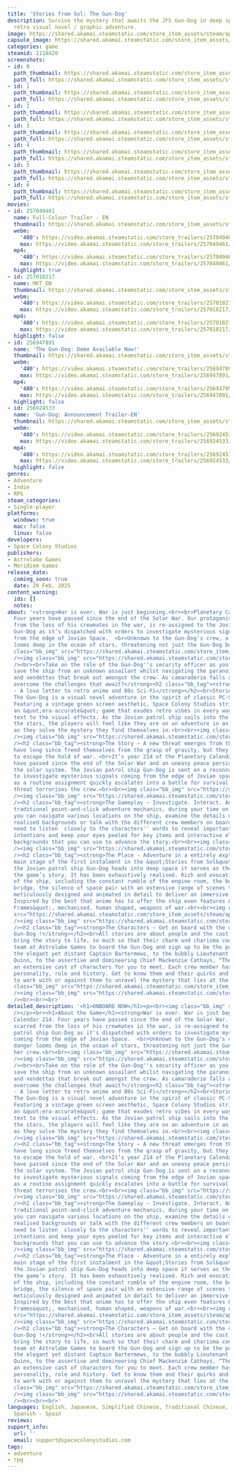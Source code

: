 ```yaml
---
title: 'Stories from Sol: The Gun-Dog'
description: Survive the mystery that awaits the JFS Gun-Dog in deep space in this
  retro visual novel / graphic adventure.
image: https://shared.akamai.steamstatic.com/store_item_assets/steam/apps/2118420/header.jpg?t=1729502053
capsule_image: https://shared.akamai.steamstatic.com/store_item_assets/steam/apps/2118420/capsule_231x87.jpg?t=1729502053
categories: game
steamid: 2118420
screenshots:
- id: 0
  path_thumbnail: https://shared.akamai.steamstatic.com/store_item_assets/steam/apps/2118420/ss_78aebe7e39217cca1224bc46cb150ef0bb03406c.600x338.jpg?t=1729502053
  path_full: https://shared.akamai.steamstatic.com/store_item_assets/steam/apps/2118420/ss_78aebe7e39217cca1224bc46cb150ef0bb03406c.1920x1080.jpg?t=1729502053
- id: 1
  path_thumbnail: https://shared.akamai.steamstatic.com/store_item_assets/steam/apps/2118420/ss_e4287cc0671a79d7b0c96e170815a22c88f251da.600x338.jpg?t=1729502053
  path_full: https://shared.akamai.steamstatic.com/store_item_assets/steam/apps/2118420/ss_e4287cc0671a79d7b0c96e170815a22c88f251da.1920x1080.jpg?t=1729502053
- id: 2
  path_thumbnail: https://shared.akamai.steamstatic.com/store_item_assets/steam/apps/2118420/ss_5390d5c957cee5580e03e47a154854754c55c12d.600x338.jpg?t=1729502053
  path_full: https://shared.akamai.steamstatic.com/store_item_assets/steam/apps/2118420/ss_5390d5c957cee5580e03e47a154854754c55c12d.1920x1080.jpg?t=1729502053
- id: 3
  path_thumbnail: https://shared.akamai.steamstatic.com/store_item_assets/steam/apps/2118420/ss_f8adcfe6ff4d8ca28281197563fc4ab8c4457e4c.600x338.jpg?t=1729502053
  path_full: https://shared.akamai.steamstatic.com/store_item_assets/steam/apps/2118420/ss_f8adcfe6ff4d8ca28281197563fc4ab8c4457e4c.1920x1080.jpg?t=1729502053
- id: 4
  path_thumbnail: https://shared.akamai.steamstatic.com/store_item_assets/steam/apps/2118420/ss_d4ea2fc77b1d399a99b824c4bc883f755d5c9a77.600x338.jpg?t=1729502053
  path_full: https://shared.akamai.steamstatic.com/store_item_assets/steam/apps/2118420/ss_d4ea2fc77b1d399a99b824c4bc883f755d5c9a77.1920x1080.jpg?t=1729502053
- id: 5
  path_thumbnail: https://shared.akamai.steamstatic.com/store_item_assets/steam/apps/2118420/ss_06e270612ffafa0bcbb8f062d9f8963c528672b7.600x338.jpg?t=1729502053
  path_full: https://shared.akamai.steamstatic.com/store_item_assets/steam/apps/2118420/ss_06e270612ffafa0bcbb8f062d9f8963c528672b7.1920x1080.jpg?t=1729502053
- id: 6
  path_thumbnail: https://shared.akamai.steamstatic.com/store_item_assets/steam/apps/2118420/ss_e56122b0e14327e5accbfdf46de304bcae8d82a4.600x338.jpg?t=1729502053
  path_full: https://shared.akamai.steamstatic.com/store_item_assets/steam/apps/2118420/ss_e56122b0e14327e5accbfdf46de304bcae8d82a4.1920x1080.jpg?t=1729502053
movies:
- id: 257049461
  name: Full-Colour Trailer - EN
  thumbnail: https://shared.akamai.steamstatic.com/store_item_assets/steam/apps/257049461/movie.293x165.jpg?t=1725555596
  webm:
    '480': https://video.akamai.steamstatic.com/store_trailers/257049461/movie480_vp9.webm?t=1725555596
    max: https://video.akamai.steamstatic.com/store_trailers/257049461/movie_max_vp9.webm?t=1725555596
  mp4:
    '480': https://video.akamai.steamstatic.com/store_trailers/257049461/movie480.mp4?t=1725555596
    max: https://video.akamai.steamstatic.com/store_trailers/257049461/movie_max.mp4?t=1725555596
  highlight: true
- id: 257018217
  name: MKT_EN
  thumbnail: https://shared.akamai.steamstatic.com/store_item_assets/steam/apps/257018217/movie.293x165.jpg?t=1714065166
  webm:
    '480': https://video.akamai.steamstatic.com/store_trailers/257018217/movie480_vp9.webm?t=1714065166
    max: https://video.akamai.steamstatic.com/store_trailers/257018217/movie_max_vp9.webm?t=1714065166
  mp4:
    '480': https://video.akamai.steamstatic.com/store_trailers/257018217/movie480.mp4?t=1714065166
    max: https://video.akamai.steamstatic.com/store_trailers/257018217/movie_max.mp4?t=1714065166
  highlight: false
- id: 256947891
  name: 'The Gun-Dog: Demo Available Now!'
  thumbnail: https://shared.akamai.steamstatic.com/store_item_assets/steam/apps/256947891/movie.293x165.jpg?t=1684577939
  webm:
    '480': https://video.akamai.steamstatic.com/store_trailers/256947891/movie480_vp9.webm?t=1684577939
    max: https://video.akamai.steamstatic.com/store_trailers/256947891/movie_max_vp9.webm?t=1684577939
  mp4:
    '480': https://video.akamai.steamstatic.com/store_trailers/256947891/movie480.mp4?t=1684577939
    max: https://video.akamai.steamstatic.com/store_trailers/256947891/movie_max.mp4?t=1684577939
  highlight: false
- id: 256924533
  name: 'Gun-Dog: Announcement Trailer-EN'
  thumbnail: https://shared.akamai.steamstatic.com/store_item_assets/steam/apps/256924533/movie.293x165.jpg?t=1684512433
  webm:
    '480': https://video.akamai.steamstatic.com/store_trailers/256924533/movie480_vp9.webm?t=1684512433
    max: https://video.akamai.steamstatic.com/store_trailers/256924533/movie_max_vp9.webm?t=1684512433
  mp4:
    '480': https://video.akamai.steamstatic.com/store_trailers/256924533/movie480.mp4?t=1684512433
    max: https://video.akamai.steamstatic.com/store_trailers/256924533/movie_max.mp4?t=1684512433
  highlight: false
genres:
- Adventure
- Indie
- RPG
steam_categories:
- Single-player
platforms:
  windows: true
  mac: false
  linux: false
developers:
- Space Colony Studios
publishers:
- Astrolabe Games
- Meridiem Games
release_date:
  coming_soon: true
  date: 20 Feb, 2025
content_warning:
  ids: []
  notes:
about: '<strong>War is over. War is just beginning.<br><br>Planetary Calendar 214.
  Four years have passed since the end of the Solar War. Our protagonist, scarred
  from the loss of his crewmates in the war, is re-assigned to the Jovian patrol ship
  Gun-Dog as it’s dispatched with orders to investigate mysterious signals coming
  from the edge of Jovian Space.  <br>Unknown to the Gun-Dog’s crew, a new danger
  looms deep in the ocean of stars, threatening not just the Gun-Dog but all her crew.<br><br><img
  class="bb_img" src="https://shared.akamai.steamstatic.com/store_item_assets/steam/apps/2118420/extras/Guess_What-Empty_Block-25px.png?t=1729502053"
  /><img class="bb_img" src="https://shared.akamai.steamstatic.com/store_item_assets/steam/apps/2118420/extras/KV-横版-EN.jpg?t=1729502053"
  /><br><br>Take on the role of the Gun-Dog''s security officer as you attempt to
  save the ship from an unknown assailant whilst navigating the paranoia, conspiracies
  and vendettas that break out amongst the crew. As camaraderie falls apart can you
  overcome the challenges that await?</strong><h2 class="bb_tag"><strong>The Game
  - A love letter to retro anime and 80s Sci-Fi</strong></h2><br>Stories from Sol:
  The Gun-Dog is a visual novel adventure in the spirit of classic PC-9800 titles.
  Featuring a vintage green screen aesthetic, Space Colony Studios strives to create
  an &quot;era-accurate&quot; game that exudes retro vibes in every way, from the
  text to the visual effects. As the Jovian patrol ship sails into the darkness among
  the stars, the players will feel like they are on an adventure in an 80s Sci-Fi
  as they solve the mystery they find themselves in.<br><br><img class="bb_img" src="https://shared.akamai.steamstatic.com/store_item_assets/steam/apps/2118420/extras/Guess_What-Empty_Block-100px.png?t=1729502053"
  /><img class="bb_img" src="https://shared.akamai.steamstatic.com/store_item_assets/steam/apps/2118420/extras/GUNDOG-GIF1-EN.gif?t=1729502053"
  /><h2 class="bb_tag"><strong>The Story – A new threat emerges from the void.</strong></h2><br>Humans
  have long since freed themselves from the grasp of gravity, but they are still unable
  to escape the hold of war. <br>It’s year 214 of the Planetary Calendar. Four years
  have passed since the end of the Solar War and an uneasy peace persists throughout
  the solar system. The Jovian patrol ship Gun-Dog is sent on a reconnaissance mission
  to investigate mysterious signals coming from the edge of Jovian space. What starts
  as a routine assignment quickly escalates into a battle for survival as an unknown
  threat terrorises the crew.<br><br><img class="bb_img" src="https://shared.akamai.steamstatic.com/store_item_assets/steam/apps/2118420/extras/Guess_What-Empty_Block-100px.png?t=1729502053"
  /><img class="bb_img" src="https://shared.akamai.steamstatic.com/store_item_assets/steam/apps/2118420/extras/GUNDOG-GIF2-EN.gif?t=1729502053"
  /><h2 class="bb_tag"><strong>The Gameplay – Investigate. Interact. Analyse. Advance.</strong></h2><br>Utilising
  traditional point-and-click adventure mechanics, during your time on the Gun-Dog,
  you can navigate various locations on the ship, examine the details of the richly
  realised backgrounds or talk with the different crew members on board. You will
  need to listen  closely to the characters'' words to reveal important clues or duplicitous
  intentions and keep your eyes peeled for key items and interactive elements in the
  backgrounds that you can use to advance the story.<br><br><img class="bb_img" src="https://shared.akamai.steamstatic.com/store_item_assets/steam/apps/2118420/extras/Guess_What-Empty_Block-100px.png?t=1729502053"
  /><img class="bb_img" src="https://shared.akamai.steamstatic.com/store_item_assets/steam/apps/2118420/extras/GUNDOG-GIF3-EN.gif?t=1729502053"
  /><h2 class="bb_tag"><strong>The Place - Adventure in a entirely explorable ship!</strong></h2><br>The
  main stage of the first instalment in the &quot;Stories from Sol&quot; series, as
  the Jovian patrol ship Gun-Dog heads into deep space it serves as the setting for
  the game’s story. It has been exhaustively realised. Rich and evocative descriptions
  of the ship, including the constant rumble of the engine room, the bustle of the
  bridge, the silence of space pair with an extensive range of scenes that have been
  meticulously designed and animated in detail to deliver an immersive experience.
  Inspired by the best that anime has to offer the ship even features &quot;Armoured
  Frames&quot;, mechanised, human shaped, weapons of war.<br><br><img class="bb_img"
  src="https://shared.akamai.steamstatic.com/store_item_assets/steam/apps/2118420/extras/Guess_What-Empty_Block-100px.png?t=1729502053"
  /><img class="bb_img" src="https://shared.akamai.steamstatic.com/store_item_assets/steam/apps/2118420/extras/GUNDOG-GIF4-EN.gif?t=1729502053"
  /><h2 class="bb_tag"><strong>The Characters – Get on board with the crew of the
  Gun-Dog !</strong></h2><br>All stories are about people and the cast of “The Gun-Dog”
  bring the story to life, so much so that their charm and charisma convinced the
  team at Astrolabe Games to board the Gun-Dog and sign up to be the publisher. From
  the elegant yet distant Captain Bartermews, to the bubbly Lieutenant Commander Cassandra
  Quinn, to the assertive and domineering Chief Mackenzie Cathays, “The Gun-Dog” features
  an extensive cast of characters for you to meet. Each crew member has a distinct
  personality, role and history. Get to know them and their quirks and decide whether
  to work with or against them to unravel the mystery that lies at the story’s heart.<br><br><img
  class="bb_img" src="https://shared.akamai.steamstatic.com/store_item_assets/steam/apps/2118420/extras/Guess_What-Empty_Block-100px.jpg?t=1729502053"
  /><img class="bb_img" src="https://shared.akamai.steamstatic.com/store_item_assets/steam/apps/2118420/extras/GUNDOG-GIF5-EN.gif?t=1729502053"
  /><br><br><br>'
detailed_description: '<h1>ONBOARD NOW</h1><p><br><img class="bb_img" src="https://shared.akamai.steamstatic.com/store_item_assets/steam/apps/2118420/extras/GUNDOG-SP-EN.gif?t=1729502053"
  /></p><br><h1>About the Game</h1><strong>War is over. War is just beginning.<br><br>Planetary
  Calendar 214. Four years have passed since the end of the Solar War. Our protagonist,
  scarred from the loss of his crewmates in the war, is re-assigned to the Jovian
  patrol ship Gun-Dog as it’s dispatched with orders to investigate mysterious signals
  coming from the edge of Jovian Space.  <br>Unknown to the Gun-Dog’s crew, a new
  danger looms deep in the ocean of stars, threatening not just the Gun-Dog but all
  her crew.<br><br><img class="bb_img" src="https://shared.akamai.steamstatic.com/store_item_assets/steam/apps/2118420/extras/Guess_What-Empty_Block-25px.png?t=1729502053"
  /><img class="bb_img" src="https://shared.akamai.steamstatic.com/store_item_assets/steam/apps/2118420/extras/KV-横版-EN.jpg?t=1729502053"
  /><br><br>Take on the role of the Gun-Dog''s security officer as you attempt to
  save the ship from an unknown assailant whilst navigating the paranoia, conspiracies
  and vendettas that break out amongst the crew. As camaraderie falls apart can you
  overcome the challenges that await?</strong><h2 class="bb_tag"><strong>The Game
  - A love letter to retro anime and 80s Sci-Fi</strong></h2><br>Stories from Sol:
  The Gun-Dog is a visual novel adventure in the spirit of classic PC-9800 titles.
  Featuring a vintage green screen aesthetic, Space Colony Studios strives to create
  an &quot;era-accurate&quot; game that exudes retro vibes in every way, from the
  text to the visual effects. As the Jovian patrol ship sails into the darkness among
  the stars, the players will feel like they are on an adventure in an 80s Sci-Fi
  as they solve the mystery they find themselves in.<br><br><img class="bb_img" src="https://shared.akamai.steamstatic.com/store_item_assets/steam/apps/2118420/extras/Guess_What-Empty_Block-100px.png?t=1729502053"
  /><img class="bb_img" src="https://shared.akamai.steamstatic.com/store_item_assets/steam/apps/2118420/extras/GUNDOG-GIF1-EN.gif?t=1729502053"
  /><h2 class="bb_tag"><strong>The Story – A new threat emerges from the void.</strong></h2><br>Humans
  have long since freed themselves from the grasp of gravity, but they are still unable
  to escape the hold of war. <br>It’s year 214 of the Planetary Calendar. Four years
  have passed since the end of the Solar War and an uneasy peace persists throughout
  the solar system. The Jovian patrol ship Gun-Dog is sent on a reconnaissance mission
  to investigate mysterious signals coming from the edge of Jovian space. What starts
  as a routine assignment quickly escalates into a battle for survival as an unknown
  threat terrorises the crew.<br><br><img class="bb_img" src="https://shared.akamai.steamstatic.com/store_item_assets/steam/apps/2118420/extras/Guess_What-Empty_Block-100px.png?t=1729502053"
  /><img class="bb_img" src="https://shared.akamai.steamstatic.com/store_item_assets/steam/apps/2118420/extras/GUNDOG-GIF2-EN.gif?t=1729502053"
  /><h2 class="bb_tag"><strong>The Gameplay – Investigate. Interact. Analyse. Advance.</strong></h2><br>Utilising
  traditional point-and-click adventure mechanics, during your time on the Gun-Dog,
  you can navigate various locations on the ship, examine the details of the richly
  realised backgrounds or talk with the different crew members on board. You will
  need to listen  closely to the characters'' words to reveal important clues or duplicitous
  intentions and keep your eyes peeled for key items and interactive elements in the
  backgrounds that you can use to advance the story.<br><br><img class="bb_img" src="https://shared.akamai.steamstatic.com/store_item_assets/steam/apps/2118420/extras/Guess_What-Empty_Block-100px.png?t=1729502053"
  /><img class="bb_img" src="https://shared.akamai.steamstatic.com/store_item_assets/steam/apps/2118420/extras/GUNDOG-GIF3-EN.gif?t=1729502053"
  /><h2 class="bb_tag"><strong>The Place - Adventure in a entirely explorable ship!</strong></h2><br>The
  main stage of the first instalment in the &quot;Stories from Sol&quot; series, as
  the Jovian patrol ship Gun-Dog heads into deep space it serves as the setting for
  the game’s story. It has been exhaustively realised. Rich and evocative descriptions
  of the ship, including the constant rumble of the engine room, the bustle of the
  bridge, the silence of space pair with an extensive range of scenes that have been
  meticulously designed and animated in detail to deliver an immersive experience.
  Inspired by the best that anime has to offer the ship even features &quot;Armoured
  Frames&quot;, mechanised, human shaped, weapons of war.<br><br><img class="bb_img"
  src="https://shared.akamai.steamstatic.com/store_item_assets/steam/apps/2118420/extras/Guess_What-Empty_Block-100px.png?t=1729502053"
  /><img class="bb_img" src="https://shared.akamai.steamstatic.com/store_item_assets/steam/apps/2118420/extras/GUNDOG-GIF4-EN.gif?t=1729502053"
  /><h2 class="bb_tag"><strong>The Characters – Get on board with the crew of the
  Gun-Dog !</strong></h2><br>All stories are about people and the cast of “The Gun-Dog”
  bring the story to life, so much so that their charm and charisma convinced the
  team at Astrolabe Games to board the Gun-Dog and sign up to be the publisher. From
  the elegant yet distant Captain Bartermews, to the bubbly Lieutenant Commander Cassandra
  Quinn, to the assertive and domineering Chief Mackenzie Cathays, “The Gun-Dog” features
  an extensive cast of characters for you to meet. Each crew member has a distinct
  personality, role and history. Get to know them and their quirks and decide whether
  to work with or against them to unravel the mystery that lies at the story’s heart.<br><br><img
  class="bb_img" src="https://shared.akamai.steamstatic.com/store_item_assets/steam/apps/2118420/extras/Guess_What-Empty_Block-100px.jpg?t=1729502053"
  /><img class="bb_img" src="https://shared.akamai.steamstatic.com/store_item_assets/steam/apps/2118420/extras/GUNDOG-GIF5-EN.gif?t=1729502053"
  /><br><br><br>'
languages: English, Japanese, Simplified Chinese, Traditional Chinese, French, German,
  Spanish - Spain
reviews:
support_info:
  url: ''
  email: support@spacecolonystudios.com
tags:
- adventure
- rpg
---
```


